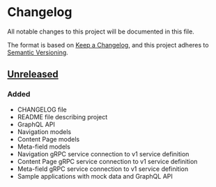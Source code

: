 # Changelog

All notable changes to this project will be documented in this file.

The format is based on [Keep a Changelog](https://keepachangelog.com/en/1.0.0/),
and this project adheres to [Semantic Versioning](https://semver.org/spec/v2.0.0.html).

## [Unreleased]

### Added

- CHANGELOG file
- README file describing project
- GraphQL API
- Navigation models
- Content Page models
- Meta-field models
- Navigation gRPC service connection to v1 service definition
- Content Page gRPC service connection to v1 service definition
- Meta-field gRPC service connection to v1 service definition
- Sample applications with mock data and GraphQL API

[unreleased]: https://github.com/SorenA/lightops-commerce-gateways-storefront/compare/master...develop
